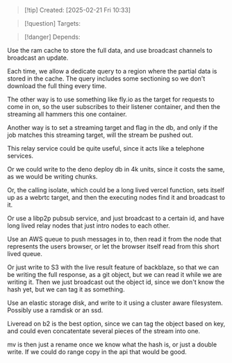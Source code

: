 
>[!tip] Created: [2025-02-21 Fri 10:33]

>[!question] Targets: 

>[!danger] Depends: 

Use the ram cache to store the full data, and use broadcast channels to broadcast an update.

Each time, we allow a dedicate query to a region where the partial data is stored in the cache.  The query includes some sectioning so we don't download the full thing every time.

The other way is to use something like fly.io as the target for requests to come in on, so the user subscribes to their listener container, and then the streaming all hammers this one container.

Another way is to set a streaming target and flag in the db, and only if the job matches this streaming target, will the stream be pushed out.

This relay service could be quite useful, since it acts like a telephone services.

Or we could write to the deno deploy db in 4k units, since it costs the same, as we would be writing chunks.

Or, the calling isolate, which could be a long lived vercel function, sets itself up as a webrtc target, and then the executing nodes find it and broadcast to it.  

Or use a libp2p pubsub service, and just broadcast to a certain id, and have long lived relay nodes that just intro nodes to each other.

Use an AWS queue to push messages in to, then read it from the node that represents the users browser, or let the browser itself read from this short lived queue.

Or just write to S3 with the live result feature of backblaze, so that we can be writing the full response, as a git object, but we can read it while we are writing it.  Then we just broadcast out the object id, since we don't know the hash yet, but we can tag it as something.

Use an elastic storage disk, and write to it using a cluster aware filesystem.  Possibly use a ramdisk or an ssd.

Liveread on b2 is the best option, since we can tag the object based on key, and could even concatentate several pieces of the stream into one.

mv is then just a rename once we know what the hash is, or just a double write.  If we could do range copy in the api that would be good.